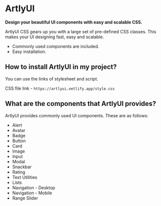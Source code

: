 # ArtlyUI

**Design your beautiful UI components with easy and scalable CSS.**

ArtlyUI CSS gears up you with a large set of pre-defined CSS classes. This makes your UI designing fast, easy and scalable.

- Commonly used components are included.
- Easy installation.

## How to install ArtlyUI in my project?

You can use the links of stylesheet and script.

CSS file link - 
  `https://artlyui.netlify.app/style.css`

## What are the components that ArtlyUI provides?

ArtlyUI provides commonly used UI components. These are as follows:

- Alert
- Avatar
- Badge
- Button
- Card
- Image
- Input
- Modal
- Snackbar
- Rating
- Text Utilities
- Lists
- Navigation - Desktop
- Navigation - Mobile
- Range Slider 



